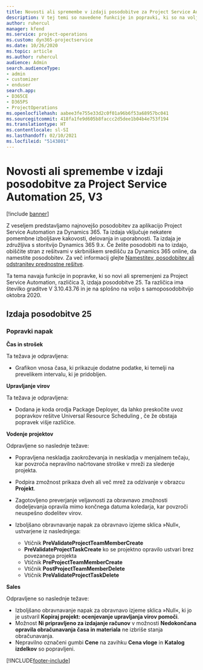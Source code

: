 ```yaml
---
title: Novosti ali spremembe v izdaji posodobitve za Project Service Automation 25, V3
description: V tej temi so navedene funkcije in popravki, ki so na voljo za Project Service Automation V3, izdaja posodobitve 25.
author: ruhercul
manager: kfend
ms.service: project-operations
ms.custom: dyn365-projectservice
ms.date: 10/26/2020
ms.topic: article
ms.author: ruhercul
audience: Admin
search.audienceType:
- admin
- customizer
- enduser
search.app:
- D365CE
- D365PS
- ProjectOperations
ms.openlocfilehash: aabee3fe755e33d2c0f01a96b6f53a68957bc041
ms.sourcegitcommit: 418fa1fe9d605b8faccc2d5dee1b04b4e753f194
ms.translationtype: HT
ms.contentlocale: sl-SI
ms.lasthandoff: 02/10/2021
ms.locfileid: "5143801"
---
```

# <a name="whats-new-or-changed-in-project-service-automation-update-release-25-v3"></a>Novosti ali spremembe v izdaji posodobitve za Project Service Automation 25, V3

[!include [banner](../includes/psa-now-project-operations.md)]

Z veseljem predstavljamo najnovejšo posodobitev za aplikacijo Project Service Automation za Dynamics 365. Ta izdaja vključuje nekatere pomembne izboljšave kakovosti, delovanja in uporabnosti. Ta izdaja je združljiva s storitvijo Dynamics 365 9.x. Če želite posodobiti na to izdajo, obiščite stran z rešitvami v skrbniškem središču za Dynamics 365 online, da namestite posodobitev. Za več informacij glejte [Namestitev, posodobitev ali odstranitev prednostne rešitve](https://docs.microsoft.com/power-platform/admin/install-remove-preferred-solution).

Ta tema navaja funkcije in popravke, ki so novi ali spremenjeni za Project Service Automation, različica 3, izdaja posodobitve 25. Ta različica ima številko graditve V 3.10.43.76 in je na splošno na voljo s samoposodobitvijo oktobra 2020.

## <a name="update-release-25"></a>Izdaja posodobitve 25

### <a name="bug-fixes"></a>Popravki napak

**Čas in strošek**

Ta težava je odpravljena:

- Grafikon vnosa časa, ki prikazuje dodatne podatke, ki temelji na prevelikem intervalu, ki je pridobljen.

**Upravljanje virov**

Ta težava je odpravljena:

- Dodana je koda orodja Package Deployer, da lahko preskočite uvoz popravkov rešitve Universal Resource Scheduling , če že obstaja popravek višje različice.

**Vodenje projektov**

Odpravljene so naslednje težave:

- Popravljena neskladja zaokroževanja in neskladja v menjalnem tečaju, kar povzroča nepravilno načrtovane stroške v mreži za sledenje projekta.
- Podpira zmožnost prikaza dveh ali več mrež za odzivanje v obrazcu **Projekt**.
- Zagotovljeno preverjanje veljavnosti za obravnavo zmožnosti dodeljevanja opravila mimo končnega datuma koledarja, kar povzroči neuspešno dodelitev virov.
- Izboljšano obravnavanje napak za obravnavo izjeme sklica »Null«, ustvarjene iz naslednjega:

    - Vtičnik **PreValidateProjectTeamMemberCreate**
    - **PreValidateProjectTaskCreate** ko se projektno opravilo ustvari brez povezanega projekta
    - Vtičnik **PreProjectTeamMemberCreate**
    - Vtičnik **PostProjectTeamMemberDelete**
    - Vtičnik **PreValidateProjectTaskDelete**

**Sales**

Odpravljene so naslednje težave:

- Izboljšano obravnavanje napak za obravnavo izjeme sklica »Null«, ki jo je ustvaril **Kopiraj projekt: ocenjevanje upravljanja virov pomoči**.
- Možnost **Ni pripravljeno za izdajanje računov** v možnosti **Nedokončana opravila obračunavanja časa in materiala** ne izbriše stanja obračunavanja.
- Nepravilno označeni gumbi **Cene** na zavihku **Cena vloge** in **Katalog izdelkov** so popravljeni.


[!INCLUDE[footer-include](../includes/footer-banner.md)]